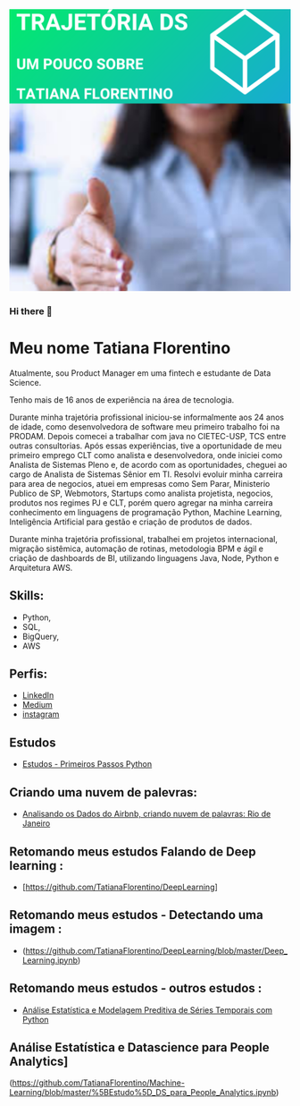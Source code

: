 
<img src="https://raw.githubusercontent.com/TatianaFlorentino/TatianaFlorentino/main/Mensagem%20Motivacional%20Bege%20e%20Marrom%20(1).png" alt="dados" />


 ### Hi there 👋
# Meu nome  Tatiana Florentino

Atualmente, sou Product Manager em uma fintech e estudante de Data Science.

Tenho mais de 16 anos de experiência na área de tecnologia.

Durante minha trajetória profissional iniciou-se informalmente aos 24 anos de idade, como desenvolvedora de software meu primeiro trabalho foi na PRODAM.
Depois comecei a trabalhar com java no CIETEC-USP, TCS entre outras consultorias.
Após essas experiências, tive a oportunidade de meu primeiro emprego CLT como analista e desenvolvedora, onde iniciei como Analista de Sistemas Pleno e, de acordo com as oportunidades, cheguei ao cargo de Analista de Sistemas Sênior em TI. 
Resolvi evoluir minha carreira para area de negocios, atuei em empresas como Sem Parar, Ministerio Publico de SP, Webmotors, Startups como analista projetista, negocios, produtos nos regimes PJ e CLT, porém quero agregar na minha carreira conhecimento em linguagens de programação Python, Machine Learning, Inteligência Artificial para gestão e criação de produtos de dados.

Durante minha trajetória profissional, trabalhei em projetos internacional, migração sistêmica, automação de rotinas, metodologia BPM e ágil e criação de dashboards de BI, utilizando linguagens Java, Node, Python e Arquitetura AWS.


## Skills: 

* Python, 
* SQL, 
* BigQuery, 
* AWS

## Perfis:


* [LinkedIn](https://br.linkedin.com/public-profile/in/tatiana-florentino-52179010)
* [Medium](https://medium.com/@tatianafloren)
* [instagram](https://www.instagram.com/trajetoria_datascience/?hl=pt)


## Estudos
* [Estudos - Primeiros Passos Python](https://colab.research.google.com/drive/14gLWh9ZjfNtdTjQMR7oujeaEd6U2-nxL#scrollTo=QtxLVLaDXtFt)

## Criando uma nuvem de palevras:
* [Analisando os Dados do Airbnb, criando nuvem de palavras: Rio de Janeiro](https://colab.research.google.com/drive/1b5etiXNCLKLAOKzGhXFNMQ5ENyPD_jPz#scrollTo=CQmgS21yF0Ju)


## Retomando meus estudos Falando de Deep learning :
* [https://github.com/TatianaFlorentino/DeepLearning]
## Retomando meus estudos - Detectando uma imagem :
* (https://github.com/TatianaFlorentino/DeepLearning/blob/master/Deep_Learning.ipynb)
## Retomando meus estudos - outros estudos :
* [Análise Estatística e Modelagem Preditiva de Séries Temporais com Python](https://colab.research.google.com/gist/TatianaFlorentino/3e3a751c6aac964416df14c4ec6ba9c8/s-ries_temporais_-time_series.ipynb)

## Análise Estatística e Datascience para People Analytics]
(https://github.com/TatianaFlorentino/Machine-Learning/blob/master/%5BEstudo%5D_DS_para_People_Analytics.ipynb)



<!--
**TatianaFlorentino/TatianaFlorentino** is a ✨ _special_ ✨ repository because its `README.md` (this file) appears on your GitHub profile.

Here are some ideas to get you started:

- 🔭 I’m currently working on ...
- 🌱 I’m currently learning ...
- 👯 I’m looking to collaborate on ...
- 🤔 I’m looking for help with ...
- 💬 Ask me about ...
- 📫 How to reach me: ...
- 😄 Pronouns: ...
- ⚡ Fun fact: ...
-->

